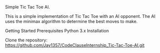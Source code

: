 Simple Tic Tac Toe AI.

This is a simple implementation of Tic Tac Toe with an AI opponent. The AI uses the minimax algorithm to determine the best moves to make.

Getting Started
Prerequisites
Python 3.x
Installation

Clone the repository:
https://github.com/Jay1357/CodeClauseInternship_Tic-Tac-Toe-AI.git
